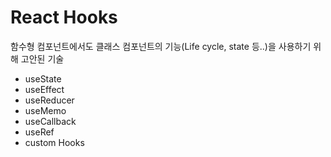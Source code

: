 # React Hooks
함수형 컴포넌트에서도 클래스 컴포넌트의 기능(Life cycle, state 등..)을 사용하기 위해 고안된 기술

- useState
- useEffect
- useReducer
- useMemo
- useCallback
- useRef
- custom Hooks